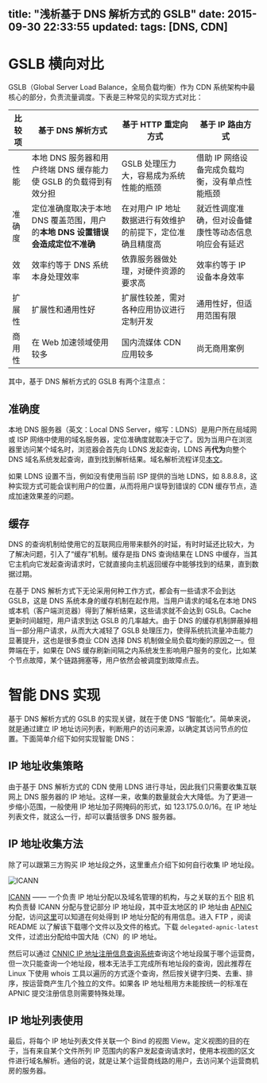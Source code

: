 title: "浅析基于 DNS 解析方式的 GSLB"
date: 2015-09-30 22:33:55
updated:
tags: [DNS, CDN]
---

# GSLB 横向对比

GSLB（Global Server Load Balance，全局负载均衡）作为 CDN 系统架构中最核心的部分，负责流量调度。下表是三种常见的实现方式对比：

|比较项|基于 DNS 解析方式|基于 HTTP 重定向方式|基于 IP 路由方式|
|---|---|---|---|
|性能|本地 DNS 服务器和用户终端 DNS 缓存能力使 GSLB 的负载得到有效分担|GSLB 处理压力大，容易成为系统性能的瓶颈|借助 IP 网络设备完成负载均衡，没有单点性能瓶颈|
|准确度|定位准确度取决于本地 DNS 覆盖范围，用户的**本地 DNS 设置错误会造成定位不准确**|在对用户 IP 地址数据进行有效维护的前提下，定位准确且精度高|就近性调度准确，但对设备健康性等动态信息响应会有延迟|
|效率|效率约等于 DNS 系统本身处理效率|依靠服务器做处理，对硬件资源的要求高|效率约等于 IP 设备本身效率|
|扩展性|扩展性和通用性好|扩展性较差，需对各种应用协议进行定制开发|通用性好，但适用范围有限|
|商用性|在 Web 加速领域使用较多|国内流媒体 CDN 应用较多|尚无商用案例|

其中，基于 DNS 解析方式的 GSLB 有两个注意点：

## 准确度

本地 DNS 服务器（英文：Local DNS Server，缩写：LDNS）是用户所在局域网或 ISP 网络中使用的域名服务器，定位准确度就取决于它了。因为当用户在浏览器里访问某个域名时，浏览器会首先向 LDNS 发起查询，LDNS 再**代为**向整个 DNS 域名系统发起查询，直到找到解析结果。域名解析流程详见[本文]()。

如果 LDNS 设置不当，例如没有使用当前 ISP 提供的当地 LDNS，如 8.8.8.8，这种实现方式可能会误判用户的位置，从而将用户误导到错误的 CDN 缓存节点，造成加速效果差的问题。

## 缓存

DNS 的查询机制给使用它的互联网应用带来额外的时延，有时时延还比较大，为了解决问题，引入了“缓存”机制。缓存是指 DNS 查询结果在 LDNS 中缓存，当其它主机向它发起查询请求时，它就直接向主机返回缓存中能够找到的结果，直到数据过期。

在基于 DNS 解析方式下无论采用何种工作方式，都会有一些请求不会到达 GSLB，这是 DNS 系统本身的缓存机制在起作用。当用户请求的域名在本地 DNS 或本机（客户端浏览器）得到了解析结果，这些请求就不会达到 GSLB。Cache 更新时间越短，用户请求到达 GSLB 的几率越大。由于 DNS 的缓存机制屏蔽掉相当一部分用户请求，从而大大减轻了 GSLB 处理压力，使得系统抗流量冲击能力显著提升，这也是很多商业 CDN 选择 DNS 机制做全局负载均衡的原因之一。但弊端在于，如果在 DNS 缓存刷新间隔之内系统发生影响用户服务的变化，比如某个节点故障，某个链路拥塞等，用户依然会被调度到故障点去。

# 智能 DNS 实现

基于 DNS 解析方式的 GSLB 的实现关键，就在于使 DNS “智能化”。简单来说，就是通过建立 IP 地址访问列表，判断用户的访问来源，以确定其访问节点的位置。下面简单介绍下如何实现智能 DNS：

## IP 地址收集策略

由于基于 DNS 解析方式的 CDN 使用 LDNS 进行寻址，因此我们只需要收集互联网上 DNS 服务器的 IP 地址。这样一来，收集的数量就会大大降低。为了更进一步缩小范围，一般使用 IP 地址加子网掩码的形式，如 123.175.0.0/16。在 IP 地址列表文件，就这么一行，却可以囊括很多 DNS 服务器。

## IP 地址收集方法

除了可以跟第三方购买 IP 地址段之外，这里重点介绍下如何自行收集 IP 地址段。

![ICANN](https://upload.wikimedia.org/wikipedia/en/thumb/4/4f/ICANN.svg/171px-ICANN.svg.png)

[ICANN](https://en.wikipedia.org/wiki/ICANN) —— 一个负责 IP 地址分配以及域名管理的机构，与之关联的五个 [RIR](https://en.wikipedia.org/wiki/Regional_Internet_registry) 机构负责替 ICANN 分配与登记部分 IP 地址段，其中亚太地区的 IP 地址由 [APNIC](https://www.apnic.net/) 分配，访问[这里](https://www.apnic.net/publications/research-and-insights/stats)可以知道在何处得到 IP 地址分配的有用信息。进入 FTP ，阅读 README 以了解该下载哪个文件以及文件的格式。下载 `delegated-apnic-latest` 文件，过滤出分配给中国大陆（CN）的 IP 地址。

然后可以通过 [CNNIC IP 地址注册信息查询系统](http://ipwhois.cnnic.cn/)查询这个地址段属于哪个运营商，但一次只能查询一个地址段，根本无法手工完成所有地址段的查询，因此推荐在 Linux 下使用 whois 工具以遍历的方式逐个查询，然后按关键字归类、去重、排序，按运营商产生几个独立的文件。如果各 IP 地址租用方未能按统一的标准在 APNIC 提交注册信息则需要特殊处理。

## IP 地址列表使用

最后，将每个 IP 地址列表文件关联一个 Bind 的视图 View。定义视图的目的在于，当有来自某个文件所列 IP 范围内的客户发起查询请求时，使用本视图的区文件进行域名解析。通俗的说，就是让某个运营商线路的用户，去访问某个运营商机房的服务器。